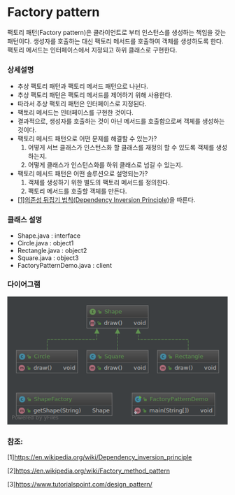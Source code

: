 # Factory pattern
팩토리 패턴(Factory pattern)은 클라이언트로 부터 인스턴스를 생성하는 책임을 갖는 패턴이다. 생성자를 호출하는 대신 팩토리 메서드를 호출하여 객체를 생성하도록 한다. 팩토리 메서드는 인터페이스에서 지정되고 하위 클래스로 구현한다.

### 상세설명
 - 추상 팩토리 패턴과 팩토리 메서드 패턴으로 나뉜다.
 - 추상 팩토리 패턴은 팩토리 메서드를 제어하기 위해 사용한다.
 - 따라서 추상 팩토리 패턴은 인터페이스로 지정된다.
 - 팩토리 메서드는 인터페이스를 구현한 것이다.
 - 결과적으로, 생성자를 호출하는 것이 아닌 메서드를 호출함으로써 객체를 생성하는 것이다. 
 - 팩토리 메서드 패턴으로 어떤 문제를 해결할 수 있는가?
   1. 어떻게 서브 클래스가 인스턴스화 할 클래스를 재정의 할 수 있도록 객체를 생성 하는지.
   2. 어떻게 클래스가 인스턴스화를 하위 클래스로 넘길 수 있는지.
 - 팩토리 메서드 패턴은 어떤 솔루션으로 설명되는가?
   1. 객체를 생성하기 위한 별도의 팩토리 메서드를 정의한다.
   2. 팩토리 메서드를 호출할 객체를 만든다.
 - [[1]의존성 뒤집기 법칙(Dependency Inversion Principle)](https://en.wikipedia.org/wiki/Dependency_inversion_principle)을 따른다.  
### 클래스 설명
 - Shape.java : interface
 - Circle.java : object1
 - Rectangle.java : object2
 - Square.java : object3
 - FactoryPatternDemo.java : client
### 다이어그램
![ex_screenshot](../../res/factorypattern.png)

### 참조:
[1]https://en.wikipedia.org/wiki/Dependency_inversion_principle

[2]https://en.wikipedia.org/wiki/Factory_method_pattern

[3]https://www.tutorialspoint.com/design_pattern/